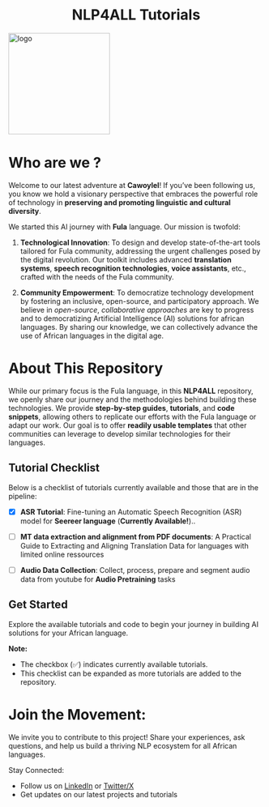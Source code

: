 <h1 align="center">NLP4ALL Tutorials</h1>

<img src="[drawing.jpg](https://github.com/cawoylel/nlp4all/assets/48530173/e80d2ed4-30b0-451f-b535-e8affe04e410)" alt="logo" width="200"/>


# Who are we ?
Welcome to our latest adventure at **Cawoylel**! If you’ve been following us, you know we hold a visionary perspective that embraces the powerful role of technology in **preserving and promoting linguistic and cultural diversity**. 

We started this AI journey with **Fula** language. Our mission is twofold:

1. **Technological Innovation**: To design and develop state-of-the-art tools tailored for Fula community, addressing the urgent challenges posed by the digital revolution. Our toolkit includes advanced **translation systems**, **speech recognition technologies**, **voice assistants**, etc., crafted with the needs of the Fula community.

2. **Community Empowerment**: To democratize technology development by fostering an inclusive, open-source, and participatory approach. We believe in *open-source*, *collaborative approaches* are key to progress and to democratizing Artificial Intelligence (AI) solutions for african languages. By sharing our knowledge, we can collectively advance the use of African languages in the digital age.


# About This Repository

While our primary focus is the Fula language, in this **NLP4ALL** repository, we openly share our journey and the methodologies behind building these technologies. We provide **step-by-step guides**, **tutorials**, and **code snippets**, allowing others to replicate our efforts with the Fula language or adapt our work. Our goal is to offer **readily usable templates** that other communities can leverage to develop similar technologies for their languages. 

## Tutorial Checklist

Below is a checklist of tutorials currently available and those that are in the pipeline:

- [x] **ASR Tutorial**: Fine-tuning an Automatic Speech Recognition (ASR) model for **Seereer language** (**Currently Available!**)..
- [ ] **MT data extraction and alignment from PDF documents**: A Practical Guide to Extracting and Aligning Translation Data for languages with limited online ressources
- [ ] **Audio Data Collection**: Collect, process, prepare and segment audio data from youtube for **Audio Pretraining** tasks

  
## Get Started

Explore the available tutorials and code to begin your journey in building AI solutions for your African language.

**Note:**

* The checkbox (✅) indicates currently available tutorials. 
* This checklist can be expanded as more tutorials are added to the repository.
  
# Join the Movement:

We invite you to contribute to this project! Share your experiences, ask questions, and help us build a thriving NLP ecosystem for all African languages.

Stay Connected:

- Follow us on [LinkedIn](https://www.linkedin.com/company/cawoylel/?viewAsMember=true) or [Twitter/X](https://twitter.com/cawoylel)
- Get updates on our latest projects and tutorials
